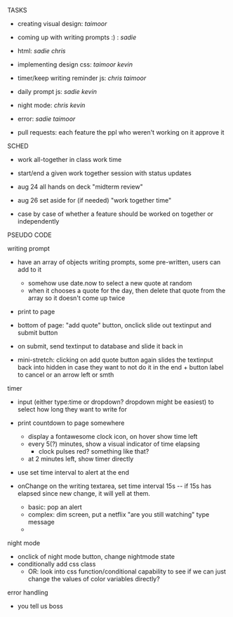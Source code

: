 TASKS

-   creating visual design: _taimoor_
-   coming up with writing prompts :) : _sadie_

-   html: _sadie chris_
-   implementing design css: _taimoor kevin_

-   timer/keep writing reminder js: _chris taimoor_
-   daily prompt js: _sadie kevin_

-   night mode: _chris kevin_

-   error: _sadie taimoor_

-   pull requests: each feature the ppl who weren't working on it approve it

SCHED

-   work all-together in class work time
-   start/end a given work together session with status updates

-   aug 24 all hands on deck "midterm review"
-   aug 26 set aside for (if needed) "work together time"
-   case by case of whether a feature should be worked on together or independently

PSEUDO CODE

writing prompt

-   have an array of objects writing prompts, some pre-written, users can add to it
    -   somehow use date.now to select a new quote at random
    -   when it chooses a quote for the day, then delete that quote from the array so it doesn't come up twice
-   print to page

-   bottom of page: "add quote" button, onclick slide out textinput and submit button
-   on submit, send textinput to database and slide it back in
-   mini-stretch: clicking on add quote button again slides the textinput back into hidden in case they want to not do it in the end + button label to cancel or an arrow left or smth

timer

-   input (either type:time or dropdown? dropdown might be easiest) to select how long they want to write for
-   print countdown to page somewhere

    -   display a fontawesome clock icon, on hover show time left
    -   every 5(?) minutes, show a visual indicator of time elapsing
        -   clock pulses red? something like that?
    -   at 2 minutes left, show timer directly

-   use set time interval to alert at the end
-   onChange on the writing textarea, set time interval 15s -- if 15s has elapsed since new change, it will yell at them.
    -   basic: pop an alert
    -   complex: dim screen, put a netflix "are you still watching" type message
    -

night mode

-   onclick of night mode button, change nightmode state
-   conditionally add css class
    -   OR: look into css function/conditional capability to see if we can just change the values of color variables directly?

error handling

-   you tell us boss
